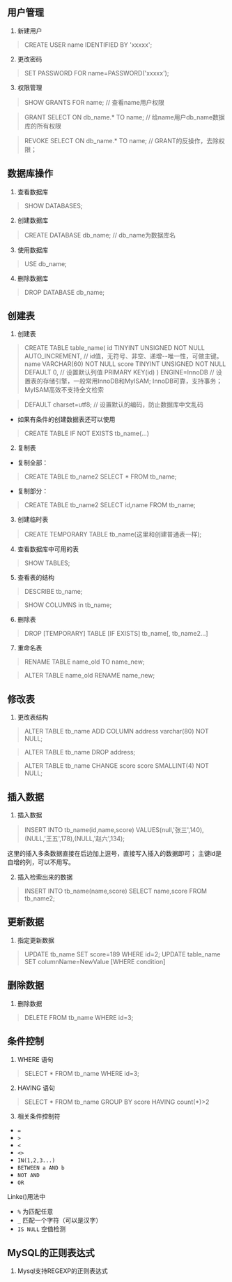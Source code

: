 ## 用户管理
1. 新建用户
> CREATE USER name IDENTIFIED BY 'xxxxx';
2. 更改密码
> SET PASSWORD FOR name=PASSWORD('xxxxx');
3. 权限管理
> SHOW GRANTS FOR name; // 查看name用户权限

> GRANT SELECT ON db_name.* TO name; // 给name用户db_name数据库的所有权限

> REVOKE SELECT ON db_name.* TO name; // GRANT的反操作，去除权限；

## 数据库操作

1. 查看数据库

> SHOW DATABASES;

2. 创建数据库

> CREATE DATABASE db_name; // db_name为数据库名

3. 使用数据库

> USE db_name;

4. 删除数据库

> DROP DATABASE db_name;

## 创建表
1. 创建表
> CREATE TABLE table_name(
> id TINYINT UNSIGNED NOT NULL AUTO_INCREMENT, // id值，无符号、非空、递增--唯一性，可做主键。
> name VARCHAR(60) NOT NULL
> score TINYINT UNSIGNED NOT NULL DEFAULT 0, // 设置默认列值
> PRIMARY KEY(id)
> ) ENGINE=InnoDB // 设置表的存储引擎，一般常用InnoDB和MyISAM; InnoDB可靠，支持事务；MyISAM高效不支持全文检索

> DEFAULT charset=utf8; // 设置默认的编码，防止数据库中文乱码

- 如果有条件的创建数据表还可以使用
> CREATE TABLE IF NOT EXISTS tb_name(...)

2. 复制表
- 复制全部：
> CREATE TABLE tb_name2 SELECT * FROM tb_name;

- 复制部分：
> CREATE TABLE tb_name2 SELECT id,name FROM tb_name;

3. 创建临时表
> CREATE TEMPORARY TABLE tb_name(这里和创建普通表一样);

4. 查看数据库中可用的表
> SHOW TABLES;

5. 查看表的结构
> DESCRIBE tb_name;

> SHOW COLUMNS in tb_name;

6. 删除表
> DROP [TEMPORARY] TABLE [IF EXISTS] tb_name[, tb_name2...]

7. 重命名表
> RENAME TABLE name_old TO name_new;

> ALTER TABLE name_old RENAME name_new;

## 修改表
1. 更改表结构
> ALTER TABLE tb_name ADD COLUMN address varchar(80) NOT NULL;

> ALTER TABLE tb_name DROP address;

> ALTER TABLE tb_name CHANGE score score SMALLINT(4) NOT NULL;

## 插入数据

1. 插入数据
> INSERT INTO tb_name(id,name,score) VALUES(null,'张三',140),(NULL,'王五',178),(NULL,'赵六',134);

这里的插入多条数据直接在后边加上逗号，直接写入插入的数据即可；
主键id是自增的列，可以不用写。

2. 插入检索出来的数据
> INSERT INTO tb_name(name,score) SELECT name,score FROM tb_name2;

## 更新数据
1. 指定更新数据
> UPDATE tb_name SET score=189 WHERE id=2;
> UPDATE table_name SET columnName=NewValue [WHERE condition]

## 删除数据
1. 删除数据
> DELETE FROM tb_name WHERE id=3;

## 条件控制
1. WHERE 语句

> SELECT * FROM tb_name WHERE id=3;

2. HAVING 语句
> SELECT * FROM tb_name GROUP BY score HAVING count(*)>2

3. 相关条件控制符
- `=`
- `>`
- `<`
- `<>`
- `IN(1,2,3...)`
- `BETWEEN a AND b`
- `NOT AND`
- `OR`

Linke()用法中

- `%` 为匹配任意
- `_` 匹配一个字符（可以是汉字）
- `IS NULL` 空值检测

## MySQL的正则表达式

1. Mysql支持REGEXP的正则表达式
